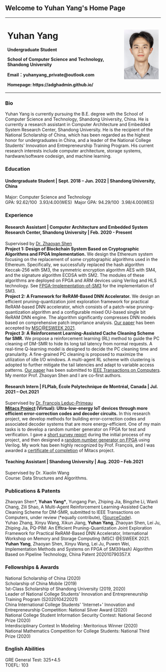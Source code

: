 ## Welcome to Yuhan Yang's Home Page

<table border="0">
  <tr>
    <td width="75%">
      <h1>Yuhan Yang</h1>
      <p><b>Undergraduate Student</b></p>
      <p><b>School of Computer Science and Technology, Shandong University</b></p>
      <p><b>Email：yuhanyang_private@outlook.com</b></p>
      <p><b>Homepage: https://adghadmin.github.io/</b></p>
    </td>
    <td width="25%">
      <img src="/yuhan.JPG" width="100%">      
    </td>
  </tr>
</table>

### Bio
Yuhan Yang is currently pursuing the B.E. degree with the School of Computer Science and Technology, Shandong University, China. He is currently a research assistant in Computer Architecture and Embedded System Research Center, Shandong University. He is the recipient of the National Scholarship of China, which has been regarded as the highest honor for undergraduates in China, and a leader of the National College Students' Innovation and Entrepreneurship Training Program. His current research interests include computer architecture, storage systems, hardware/software codesign, and machine learning.

### Education
#### Undergraduate Student | Sept. 2018 – Jun. 2022 | Shandong University, China
Major: Computer Science and Technology  
GPA: 92.62/100&nbsp;&nbsp;3.93/4.00(WES)&nbsp;&nbsp;Major GPA: 94.29/100&nbsp;&nbsp;3.98/4.00(WES)

### Experience
#### Research Assistant | Computer Architecture and Embedded System Research Center, Shandong University | Feb. 2020 - Present
Supervised by [Dr. Zhaoyan Shen](https://szyatsdu.github.io/shenzhaoyan.git.io/zhaoyan_shen.html)  
**Project 1: Design of Blockchain System Based on Cryptographic Algorithms and FPGA Implementation.** We design the Ethereum system focusing on the replacement of some cryptographic algorithms used in the Ethereum. Specifically, we successfully replaced the hash algorithm Keccak-256 with SM3, the symmetric encryption algorithm AES with SM4, and the signature algorithm ECDSA with SM2. The modules of these algorithms are deployed on FPGA and ARM devices using Verilog and HLS technology. See [FPGA-Implementation-of-SM3](https://github.com/adghadmin/FPGA-Implementation-of-SM3.git) for the implementation of SM3.  
**Project 2: A Framework for ReRAM-Based DNN Accelerator.** We design an efficient pruning-quantization joint exploration framework for practical ReRAM-based DNN accelerator, which consists of a patch-wise pruning-quantization algorithm and a configurable mixed OU-based single bit ReRAM DNN engine. The algorithm significantly compresses DNN models based on comprehensive patch importance analysis. [Our paper](https://github.com/adghadmin/PQ-PIM-MSC-2021/blob/3e9fdae28a1c00436776a67334166b07ffb2bd9d/An%20Efficient%20Pruning-Quantization%20Joint%20Exploration%20Framework%20for%20Practical%20ReRAM-Based%20DNN%20Accelerator.pdf) has been accepted by [MSC@ESWEEK 2021](https://msc-esweek.github.io/program.html).  
**Project 3: A Reinforcement Learning-Assisted Cache Cleaning Scheme for SMR.** We propose a reinforcement learning (RL) method to guide the PC cleaning of DM-SMR to hide its long tail latency from normal requests. A real-time Q-learning model is designed to decide the PC cleaning time and granularity. A fine-grained PC cleaning is proposed to maximize the utilization of idle I/O windows. A multi-agent RL scheme with clustering is adopted to further mitigate the tail latencies and adapt to variable access patterns. [Our paper](https://github.com/adghadmin/MARL-PC-Cleaning/blob/155213bca881d2d6654530ef24b82cea7b647b80/A%20Multi-Agent%20Reinforcement%20Learning-Assisted%20Cache%20Cleaning%20Scheme%20for%20DM-SMR.pdf) has been submitted to [IEEE Transactions on Computers](https://www.computer.org/csdl/journal/tc). My mentor Prof. Zhaoyan Shen and I are co-first authors.  

#### Research Intern | FLPlab, École Polytechnique de Montréal, Canada | Jul. 2021 – Oct.2021  
Supervised by [Dr. François Leduc-Primeau](https://www.polymtl.ca/expertises/en/leduc-primeau-francois)  
**[Mitacs Project](https://www.mitacs.ca/en/programs/globalink/globalink-research-internship) (Virtual): Ultra-low-energy IoT devices through more efficient error-correction codes and decoder circuits.** In this research project, we develop methods for building error-correction codes and associated decoder systems that are more energy-efficient. One of my main tasks is to develop a random number generator on FPGA for test and verification. I gave a [short survey report](https://github.com/adghadmin/General-Random-Number-Generator/blob/e9a66fadfe69239742ed6b3813bed8ac6dafb03c/A%20Short%20Survey%20on%20Uniform%20Random%20Number%20Generator%20and%20Gaussian%20Ramdom%20Number%20Generator%20with%20Implementation%20on%20FPGA.pdf) during the initial process of my project, and then designed a [random number generator on FPGA](https://github.com/adghadmin/General-Random-Number-Generator.git) using Verilog. My work has been highly recognized by Prof. François, and I was awarded a [certificate of completion](https://github.com/adghadmin/General-Random-Number-Generator/blob/e33f592f7d792b1c155bed1feb12aa366baf1e2a/Certificate%20of%20Completion%20-%20Yang.pdf) of Mitacs project.

#### Teaching Assistant | Shandong University | Aug. 2020 – Feb.2021  
Supervised by Dr. Xiaolin Wang  
Course: Data Structures and Algorithms.

### Publications & Patents  
Zhaoyan Shen\*, **Yuhan Yang\***, Yungang Pan, Zhiping Jia, Bingzhe Li, Wanli Chang, Zili Shao, A Multi-Agent Reinforcement Learning-Assisted Cache Cleaning Scheme for DM-SMR, submitted to IEEE Transactions on Computers, under review (\*equally contribute), ([SourceCode](https://github.com/adghadmin/MARL-PC-Cleaning.git)).  
Yuhao Zhang, Xinyu Wang, Xikun Jiang, **Yuhan Yang**, Zhaoyan Shen, Lei Ju, Zhiping Jia, PQ-PIM: An Efficient Pruning-Quantization Joint Exploration Framework for Practical ReRAM-Based DNN Accelerator, International Workshop on Memory and Storage Computing (MSC) @ESWEEK 2021.  
**Yuhan Yang**, Zhaoyan Shen, Xinyu Wang, Lei Ju, Puwen Wei, Implementation Methods and Systems on FPGA of SM3(Hash) Algorithm Based on Pipeline Technology, China Patent 202010790357.X  

### Fellowships & Awards  
National Scholarship of China (2020)  
Scholarship of China Mobile (2019)  
1st-Class Scholarship of Shandong University (2019, 2020)  
Leader of National College Students' Innovation and Entrepreneurship Training Program (S202010422021)  
China International College Students' 'Internet+' Innovation and Entrepreneurship Competition: National Silver Award (2020)  
National College Student Information Security Contest: National Second Prize (2020)  
Interdisciplinary Contest In Modeling : Meritorious Winner (2020)  
National Mathematics Competition for College Students: National Third Prize (2020)  

### English Abilities
GRE General Test: 325+4.5  
TOEFL: 103




